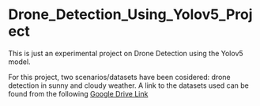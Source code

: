 # Drone_Detection_Using_Yolov5_Project

This is just an experimental project on Drone Detection using the Yolov5 model. 

For this project, two scenarios/datasets have been cosidered: drone detection in sunny and cloudy weather. A link to the datasets used can be found from the following [Google Drive Link](https://drive.google.com/drive/folders/1K_7mRaINvbZjntFQh5cuAtNBDI-3j5ts?usp=sharing)
